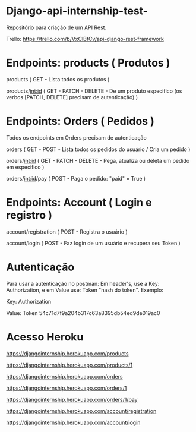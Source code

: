 # Django-api-internship-test-
Repositório para criação de um API Rest.

Trello: https://trello.com/b/VxClBfCv/api-django-rest-framework


# Endpoints: products ( Produtos )

products                           ( GET - Lista todos os produtos )

products/<int:id>                  ( GET - PATCH - DELETE - De um produto especifico (os verbos [PATCH, DELETE] precisam de autenticação) )

# Endpoints: Orders ( Pedidos )               
Todos os endpoints em Orders precisam de autenticação

orders                             ( GET - POST - Lista todos os pedidos do usuário / Cria um pedido ) 

orders/<int:id>                    ( GET - PATCH - DELETE - Pega, atualiza ou deleta um pedido em especifico )

orders/<int:id>/pay                ( POST - Paga o pedido: "paid" = True )

# Endpoints: Account ( Login e registro )    

account/registration               ( POST - Registra o usuário )

account/login                      ( POST - Faz login de um usuário e recupera seu Token )


# Autenticação
Para usar a autenticação no postman:
Em header's, use a Key: Authorization, e em Value use: Token "hash do token".
Exemplo:

Key: Authorization

Value: Token 54c71d7f9a204b317c63a8395db54ed9de019ac0

# Acesso Heroku
https://djangointernship.herokuapp.com/products

https://djangointernship.herokuapp.com/products/1

https://djangointernship.herokuapp.com/orders

https://djangointernship.herokuapp.com/orders/1

https://djangointernship.herokuapp.com/orders/1/pay 

https://djangointernship.herokuapp.com/account/registration

https://djangointernship.herokuapp.com/account/login

